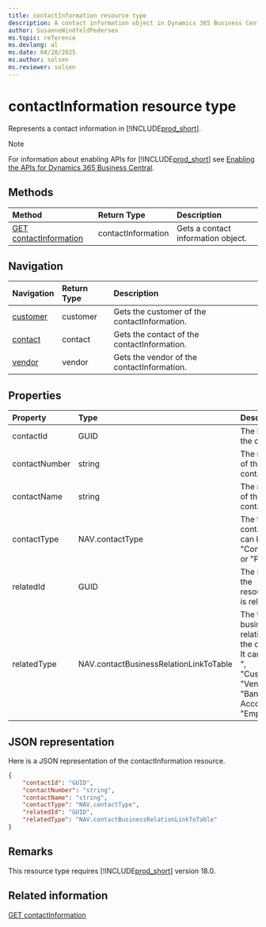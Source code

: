 ```yaml
---
title: contactInformation resource type  
description: A contact information object in Dynamics 365 Business Central.
author: SusanneWindfeldPedersen
ms.topic: reference
ms.devlang: al
ms.date: 04/28/2025
ms.author: solsen
ms.reviewer: solsen
---
```


# contactInformation resource type

Represents a contact information in [!INCLUDE[prod_short](../../../includes/prod_short.md)].

> [!NOTE]
> For information about enabling APIs for [!INCLUDE[prod_short](../../../includes/prod_short.md)] see [Enabling the APIs for Dynamics 365 Business Central](../enabling-apis-for-dynamics-nav.md).

## Methods

| Method | Return Type|Description |
|:--------------------|:-----------|:-------------------------|
|[GET contactInformation](../api/dynamics_contactinformation_get.md)|contactInformation|Gets a contact information object.|

## Navigation

| Navigation |Return Type| Description |
|:----------|:----------|:-----------------|
|[customer](dynamics_customer.md)|customer |Gets the customer of the contactInformation.|
|[contact](dynamics_contact.md)|contact |Gets the contact of the contactInformation.|
|[vendor](dynamics_vendor.md)|vendor |Gets the vendor of the contactInformation.|

## Properties

| Property           | Type   |Description     |
|:-------------------|:-------|:---------------|
|contactId|GUID|The ID of the contact.|
|contactNumber|string|The number of the contact.|
|contactName|string|The name of the contact.|
|contactType|NAV.contactType|The type of contact. It can be "Company" or "Person".|
|relatedId|GUID|The ID of the resource it is related to.|
|relatedType|NAV.contactBusinessRelationLinkToTable|The type of business relation with the contact. It can be " ", "Customer", "Vendor", "Bank Account" or "Employee".|

## JSON representation

Here is a JSON representation of the contactInformation resource.


```json
{
    "contactId": "GUID",
    "contactNumber": "string",
    "contactName": "string",
    "contactType": "NAV.contactType",
    "relatedId": "GUID",
    "relatedType": "NAV.contactBusinessRelationLinkToTable"
}
```

## Remarks

This resource type requires [!INCLUDE[prod_short](../../../includes/prod_short.md)] version 18.0.

## Related information

[GET contactInformation](../api/dynamics_contactinformation_get.md)  
